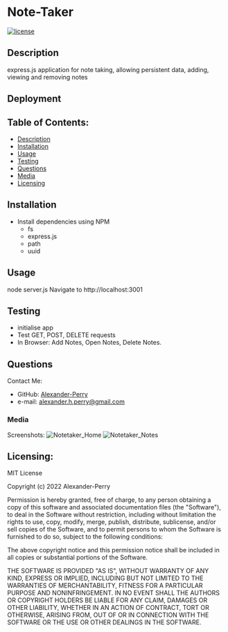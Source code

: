 # Note-Taker

[![license](https://img.shields.io/static/v1?label=License&message=MIT&color=blue)](https://opensource.org/licenses/MIT)

## Description
express.js application for note taking, allowing persistent data, adding, viewing and removing notes

## Deployment


## Table of Contents:
* [Description](#description)
* [Installation](#installation)
* [Usage](#usage)
* [Testing](#testing)
* [Questions](#questions)
* [Media](#media)
* [Licensing](#licensing)

## Installation

* Install dependencies using NPM
  * fs
  * express.js
  * path
  * uuid

## Usage

node server.js
Navigate to http://localhost:3001 

## Testing

* initialise app
* Test GET, POST, DELETE requests
* In Browser: Add Notes, Open Notes, Delete Notes. 

## Questions

Contact Me: 
* GitHub: [Alexander-Perry](http://github.com/Alexander-Perry)
* e-mail: [alexander.h.perry@gmail.com](mailto:alexander.h.perry@gmail.com)

### Media

Screenshots: 
![Notetaker_Home](https://user-images.githubusercontent.com/102524579/182023632-e89d731a-97a1-4ddd-a71e-60aa3053378c.png)
![Notetaker_Notes](https://user-images.githubusercontent.com/102524579/182023634-263976cf-9e0c-4519-9b2a-ec34d618129d.png)

## Licensing:

MIT License

Copyright (c) 2022 Alexander-Perry
      
Permission is hereby granted, free of charge, to any person obtaining a copy
of this software and associated documentation files (the "Software"), to deal
in the Software without restriction, including without limitation the rights
to use, copy, modify, merge, publish, distribute, sublicense, and/or sell
copies of the Software, and to permit persons to whom the Software is
furnished to do so, subject to the following conditions:
      
The above copyright notice and this permission notice shall be included in all
copies or substantial portions of the Software.
      
THE SOFTWARE IS PROVIDED "AS IS", WITHOUT WARRANTY OF ANY KIND, EXPRESS OR
IMPLIED, INCLUDING BUT NOT LIMITED TO THE WARRANTIES OF MERCHANTABILITY,
FITNESS FOR A PARTICULAR PURPOSE AND NONINFRINGEMENT. IN NO EVENT SHALL THE
AUTHORS OR COPYRIGHT HOLDERS BE LIABLE FOR ANY CLAIM, DAMAGES OR OTHER
LIABILITY, WHETHER IN AN ACTION OF CONTRACT, TORT OR OTHERWISE, ARISING FROM,
OUT OF OR IN CONNECTION WITH THE SOFTWARE OR THE USE OR OTHER DEALINGS IN THE
SOFTWARE. 

